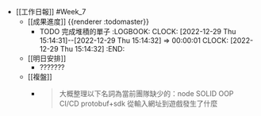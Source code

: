 - [[工作日報]] #Week_7
	- [[成果進度]] {{renderer :todomaster}}
		- TODO 完成堆積的單子
		  :LOGBOOK:
		  CLOCK: [2022-12-29 Thu 15:14:31]--[2022-12-29 Thu 15:14:32] =>  00:00:01
		  CLOCK: [2022-12-29 Thu 15:14:32]
		  :END:
	- [[明日安排]]
		- ???????
	- [[複盤]]
		- > 大概整理以下名詞為當前團隊缺少的：node SOLID OOP CI/CD protobuf+sdk 從輸入網址到遊戲發生了什麼